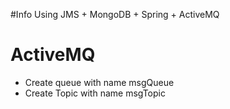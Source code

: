 #Info
Using JMS + MongoDB + Spring + ActiveMQ
# ActiveMQ
<ul>
<li>Create queue with name msgQueue</li>
<li>Create Topic with name msgTopic</li>
</ul>